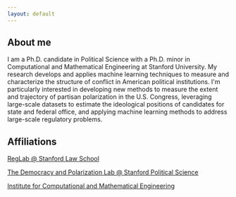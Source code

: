 ```yaml
---
layout: default
---
```


## About me

I am a Ph.D. candidate in Political Science with a Ph.D. minor in Computational and Mathematical Engineering at Stanford University. My research develops and applies machine learning techniques to measure and characterize the structure of conflict in American political institutions. I'm particularly interested in developing new methods to measure the extent and trajectory of partisan polarization in the U.S. Congress, leveraging large-scale datasets to estimate the ideological positions of candidates for state and federal office, and applying machine learning methods to address large-scale regulatory problems.

## Affiliations

[RegLab @ Stanford Law School](https://reglab.stanford.edu)

[The Democracy and Polarization Lab @ Stanford Political Science](https://stanforddpl.org/)

[Institute for Computational and Mathematical Engineering](https://icme.stanford.edu/)
